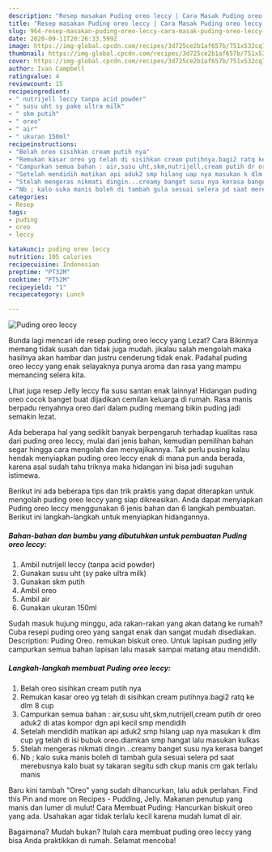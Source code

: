 ```yaml
---
description: "Resep masakan Puding oreo leccy | Cara Masak Puding oreo leccy Yang Enak dan Simpel"
title: "Resep masakan Puding oreo leccy | Cara Masak Puding oreo leccy Yang Enak dan Simpel"
slug: 964-resep-masakan-puding-oreo-leccy-cara-masak-puding-oreo-leccy-yang-enak-dan-simpel
date: 2020-09-11T20:26:33.599Z
image: https://img-global.cpcdn.com/recipes/3d725ce2b1af657b/751x532cq70/puding-oreo-leccy-foto-resep-utama.jpg
thumbnail: https://img-global.cpcdn.com/recipes/3d725ce2b1af657b/751x532cq70/puding-oreo-leccy-foto-resep-utama.jpg
cover: https://img-global.cpcdn.com/recipes/3d725ce2b1af657b/751x532cq70/puding-oreo-leccy-foto-resep-utama.jpg
author: Ivan Campbell
ratingvalue: 4
reviewcount: 15
recipeingredient:
- " nutrijell leccy tanpa acid powder"
- " susu uht sy pake ultra milk"
- " skm putih"
- " oreo"
- " air"
- " ukuran 150ml"
recipeinstructions:
- "Belah oreo sisihkan cream putih nya"
- "Remukan kasar oreo yg telah di sisihkan cream putihnya.bagi2 ratq ke dlm 8 cup"
- "Campurkan semua bahan : air,susu uht,skm,nutrijell,cream putih dr oreo aduk2 di atas kompor dgn api kecil smp mendidih"
- "Setelah mendidih matikan api aduk2 smp hilang uap nya masukan k dlm cup yg telah di isi bubuk oreo.diamkan smp hangat lalu masukan kulkas"
- "Stelah mengeras nikmati dingin...creamy banget susu nya kerasa banget"
- "Nb ; kalo suka manis boleh di tambah gula sesuai selera pd saat merebusnya kalo buat sy takaran segitu sdh ckup manis cm gak terlalu manis"
categories:
- Resep
tags:
- puding
- oreo
- leccy

katakunci: puding oreo leccy 
nutrition: 105 calories
recipecuisine: Indonesian
preptime: "PT32M"
cooktime: "PT52M"
recipeyield: "1"
recipecategory: Lunch

---
```



![Puding oreo leccy](https://img-global.cpcdn.com/recipes/3d725ce2b1af657b/751x532cq70/puding-oreo-leccy-foto-resep-utama.jpg)

Bunda lagi mencari ide resep puding oreo leccy yang Lezat? Cara Bikinnya memang tidak susah dan tidak juga mudah. jikalau salah mengolah maka hasilnya akan hambar dan justru cenderung tidak enak. Padahal puding oreo leccy yang enak selayaknya punya aroma dan rasa yang mampu memancing selera kita.

Lihat juga resep Jelly leccy fla susu santan enak lainnya! Hidangan puding oreo cocok banget buat dijadikan cemilan keluarga di rumah. Rasa manis berpadu renyahnya oreo dari dalam puding memang bikin puding jadi semakin lezat.

Ada beberapa hal yang sedikit banyak berpengaruh terhadap kualitas rasa dari puding oreo leccy, mulai dari jenis bahan, kemudian pemilihan bahan segar hingga cara mengolah dan menyajikannya. Tak perlu pusing kalau hendak menyiapkan puding oreo leccy enak di mana pun anda berada, karena asal sudah tahu triknya maka hidangan ini bisa jadi suguhan istimewa.


Berikut ini ada beberapa tips dan trik praktis yang dapat diterapkan untuk mengolah puding oreo leccy yang siap dikreasikan. Anda dapat menyiapkan Puding oreo leccy menggunakan 6 jenis bahan dan 6 langkah pembuatan. Berikut ini langkah-langkah untuk menyiapkan hidangannya.

<!--inarticleads1-->

##### Bahan-bahan dan bumbu yang dibutuhkan untuk pembuatan Puding oreo leccy:

1. Ambil  nutrijell leccy (tanpa acid powder)
1. Gunakan  susu uht (sy pake ultra milk)
1. Gunakan  skm putih
1. Ambil  oreo
1. Ambil  air
1. Gunakan  ukuran 150ml


Sudah masuk hujung minggu, ada rakan-rakan yang akan datang ke rumah? Cuba resepi puding oreo yang sangat enak dan sangat mudah disediakan. Description: Puding Oreo. remukan biskuit oreo. Untuk lapisan puding jelly campurkan semua bahan lapisan lalu masak sampai matang atau mendidih. 

<!--inarticleads2-->

##### Langkah-langkah membuat Puding oreo leccy:

1. Belah oreo sisihkan cream putih nya
1. Remukan kasar oreo yg telah di sisihkan cream putihnya.bagi2 ratq ke dlm 8 cup
1. Campurkan semua bahan : air,susu uht,skm,nutrijell,cream putih dr oreo aduk2 di atas kompor dgn api kecil smp mendidih
1. Setelah mendidih matikan api aduk2 smp hilang uap nya masukan k dlm cup yg telah di isi bubuk oreo.diamkan smp hangat lalu masukan kulkas
1. Stelah mengeras nikmati dingin...creamy banget susu nya kerasa banget
1. Nb ; kalo suka manis boleh di tambah gula sesuai selera pd saat merebusnya kalo buat sy takaran segitu sdh ckup manis cm gak terlalu manis


Baru kini tambah &#34;Oreo&#34; yang sudah dihancurkan, lalu aduk perlahan. Find this Pin and more on Recipes - Pudding, Jelly. Makanan penutup yang manis dan lumer di mulut! Cara Membuat Puding: Hancurkan biskuit oreo yang ada. Usahakan agar tidak terlalu kecil karena mudah lumat di air. 

Bagaimana? Mudah bukan? Itulah cara membuat puding oreo leccy yang bisa Anda praktikkan di rumah. Selamat mencoba!
